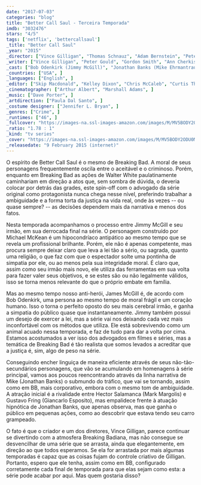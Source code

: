 ```yaml
---
date: "2017-07-03"
categories: "blog"
title: "Better Call Saul - Terceira Temporada"
imdb: "3032476"
stars: "4/5"
tags: ['netflix', 'bettercallsaul']
_title: "Better Call Saul"
_year: "2015"
_director: ["Vince Gilligan", "Thomas Schnauz", "Adam Bernstein", "Peter Gould", "Colin Bucksey", "Larysa Kondracki", "Terry McDonough", "John Shiban", ]
_writer: ["Vince Gilligan", "Peter Gould", "Gordon Smith", "Ann Cherkis", "Gennifer Hutchison", "Thomas Schnauz", "Jonathan Glatzer", "Heather Marion", ]
_cast: ["Bob Odenkirk (Jimmy McGill)", "Jonathan Banks (Mike Ehrmantraut)", "Rhea Seehorn (Kim Wexler)", "Patrick Fabian (Howard Hamlin)", "Michael Mando (Nacho Varga)", "Michael McKean (Chuck McGill)", ]
_countries: ["USA", ]
_languages: ["English", ]
_editor: ["Skip Macdonald", "Kelley Dixon", "Chris McCaleb", "Curtis Thurber", ]
_cinematographer: ["Arthur Albert", "Marshall Adams", ]
_music: ["Dave Porter", ]
_artdirection: ["Paula Dal Santo", ]
_costume designer: ["Jennifer L. Bryan", ]
_genres: ["Crime", ]
_runtimes: ["46", ]
_fullcover: "https://images-na.ssl-images-amazon.com/images/M/MV5BODY2ODU0MTY5Nl5BMl5BanBnXkFtZTgwNjQ0OTc2MTI@.jpg"
_ratio: "1.78 : 1"
_kind: "tv series"
_cover: "https://images-na.ssl-images-amazon.com/images/M/MV5BODY2ODU0MTY5Nl5BMl5BanBnXkFtZTgwNjQ0OTc2MTI@._V1._SX94_SY140_.jpg"
_releasedate: "9 February 2015 (internet)"
---
```

O espírito de Better Call Saul é o mesmo de Breaking Bad. A moral de seus personagens frequentemente oscila entre o aceitável e o criminoso. Porém, enquanto em Breaking Bad as ações de Walter White paulatinamente caminhariam em direção a atos que, sem sombra de dúvida, o deveria colocar por detrás das grades, este spin-off com o advogado da série original como protagonista nunca chega nesse nível, preferindo trabalhar a ambiguidade e a forma torta da justiça na vida real, onde às vezes -- ou quase sempre? -- as decisões dependem mais da narrativa e menos dos fatos.

Nesta temporada acompanhamos o processo entre Jimmy McGill e seu irmão, em sua derrocada final na série. O personagem construído por Michael McKean é um hipocondríaco antipático ao mesmo tempo que se revela um profissional brilhante. Porém, ele não é apenas competente, mas procura sempre deixar claro que leva a lei tão a sério, ou sagrada, quanto uma religião, o que faz com que o espectador solte uma pontinha de simpatia por ele, ou ao menos pela sua integridade moral. É claro que, assim como seu irmão mais novo, ele utiliza das ferramentas em sua volta para fazer valer seus objetivos, e se estes são ou não legalmente válidos, isso se torna menos relevante do que o próprio embate em família.

Mas ao mesmo tempo nosso anti-herói, James McGill é, de acordo com Bob Odenkirk, uma persona ao mesmo tempo de moral frágil e um coração humano. Isso o torna o perfeito oposto do seu mais cerebral irmão, e ganha a simpatia do público quase que instantaneamente. Jimmy também possui um desejo de exercer a lei, mas a série vai nos deixando cada vez mais inconfortável com os métodos que utiliza. Ele está sobrevivendo como um animal acuado nessa temporada, e faz de tudo para dar a volta por cima. Estamos acostumados a ver isso dos advogados em filmes e séries, mas a temática de Breaking Bad é tão realista que somos levados a acreditar que a justiça é, sim, algo de peso na série.

Conseguindo encher linguiça de maneira eficiente através de seus não-tão-secundários personagens, que vão se acumulando em homenagens à série principal, vamos aos poucos reencontrando através da linha narrativa de Mike (Jonathan Banks) o submundo do tráfico, que vai se tornando, assim como em BB, mais corporativo, embora com o mesmo tom de ambiguidade. A atração inicial é a rivalidade entre Hector Salamanca (Mark Margolis) e Gustavo Fring (Giancarlo Esposito), mas empalidece frente à atuação hipnótica de Jonathan Banks, que apenas observa, mas que ganha o público em pequenas ações, como ao descobrir que estava tendo seu carro grampeado.

O fato é que o criador e um dos diretores, Vince Gilligan, parece continuar se divertindo com a atmosfera Breaking Badiana, mas não consegue se desvencilhar de uma série que se arrasta, ainda que elegantemente, em direção ao que todos esperamos. Se ela for arrastada por mais algumas temporadas é capaz que as coisas fujam do controle criativo de Gilligan. Portanto, espero que ele tenha, assim como em BB, configurado corretamente cada final de temporada para que elas sejam como esta: a série pode acabar por aqui. Mas quem gostaria disso?
